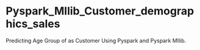 # Pyspark_Mllib_Customer_demographics_sales
Predicting Age Group of as Customer Using Pyspark and Pyspark Mllib.
